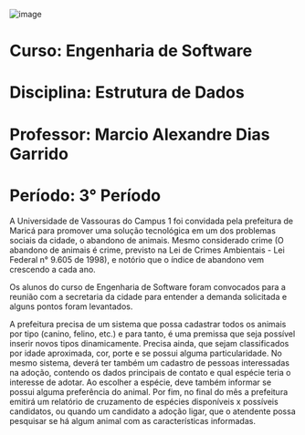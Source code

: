 ![image](https://github.com/yagojardimm/Trab-estrutura-de-dados/assets/134665777/614d11e6-d803-4651-8e18-17ed143ee903)

# Curso: Engenharia de Software 
# Disciplina: Estrutura de Dados
# Professor: Marcio Alexandre Dias Garrido
# Período: 3° Período
  








A Universidade de Vassouras do Campus 1 foi convidada pela prefeitura de Maricá para promover uma solução tecnológica em um dos problemas sociais da cidade, o abandono de animais. Mesmo considerado crime (O abandono de animais é crime, previsto na Lei de Crimes Ambientais - Lei Federal n° 9.605 de 1998), e notório que o índice de abandono vem crescendo a cada ano.

Os alunos do curso de Engenharia de Software foram convocados para a reunião com a secretaria da cidade para entender a demanda solicitada e alguns pontos foram levantados.

A prefeitura precisa de um sistema que possa cadastrar todos os animais por tipo (canino, felino, etc.) e para tanto, é uma premissa que seja possível inserir novos tipos dinamicamente. Precisa ainda, que sejam classificados por idade aproximada, cor, porte e se possui alguma particularidade. No mesmo sistema, deverá ter também um cadastro de pessoas interessadas na adoção, contendo os dados principais de contato e qual espécie teria o interesse de adotar. Ao escolher a espécie, deve também informar se possui alguma preferência do animal. Por fim, no final do mês a prefeitura emitirá um relatório de cruzamento de espécies disponíveis x possíveis candidatos, ou quando um candidato a adoção ligar, que o atendente possa pesquisar se há algum animal com as características informadas.
